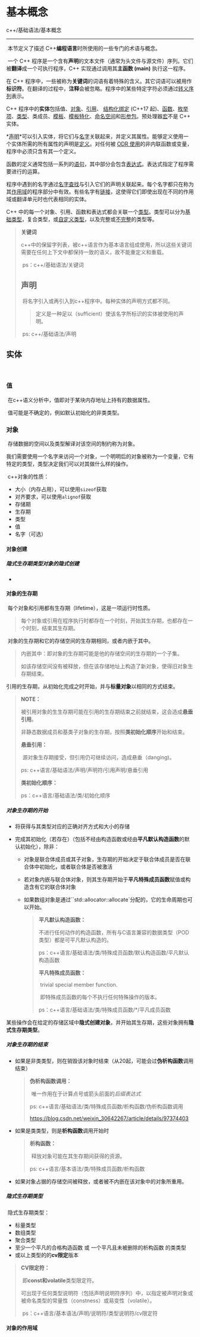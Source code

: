 # 基本概念

c++/基础语法/基本概念

---

​		本节定义了描述 C++**编程语言**时所使用的一些专门的术语与概念。

​		一个 C++ 程序是一个含有**声明**的文本文件（通常为头文件与源文件）序列。它们被**翻译**成一个可执行程序，C++ 实现通过调用其**主函数 (main)** 执行这一程序。

在 C++ 程序中，一些被称为**关键词**的词语有着特殊的含义。其它词语可以被用作**标识符**。在翻译的过程中，**注释**会被忽略。程序中的某些特定字符必须通过[转义序列](https://zh.cppreference.com/w/cpp/language/escape)表示。

C++ 程序中的**实体**包括值、[对象](https://zh.cppreference.com/w/cpp/language/object)、[引用](https://zh.cppreference.com/w/cpp/language/reference)、 [结构化绑定](https://zh.cppreference.com/w/cpp/language/structured_binding) (C++17 起)、[函数](https://zh.cppreference.com/w/cpp/language/functions)、[枚举项](https://zh.cppreference.com/w/cpp/language/enum)、[类型](https://zh.cppreference.com/w/cpp/language/type)、类成员、[模板](https://zh.cppreference.com/w/cpp/language/templates)、[模板特化](https://zh.cppreference.com/w/cpp/language/template_specialization)、[命名空间](https://zh.cppreference.com/w/cpp/language/namespace)和[形参包](https://zh.cppreference.com/w/cpp/language/parameter_pack)。预处理器[宏](https://zh.cppreference.com/w/cpp/preprocessor/replace)不是 C++ 实体。

*[声明](https://zh.cppreference.com/w/cpp/language/declarations)*可以引入实体，将它们与[名字](https://zh.cppreference.com/w/cpp/language/identifiers#.E5.90.8D.E5.AD.97)关联起来，并定义其属性。能够定义使用一个实体所需的所有属性的声明是[定义](https://zh.cppreference.com/w/cpp/language/definition)。对任何被 [ODR 使用](https://zh.cppreference.com/w/cpp/language/definition#ODR_.E5.BC.8F.E4.BD.BF.E7.94.A8)的非内联函数或变量，程序中必须只含有其一个定义。

函数的定义通常包括一系列的[语句](https://zh.cppreference.com/w/cpp/language/statements)，其中部分会包含[表达式](https://zh.cppreference.com/w/cpp/language/expressions)。表达式指定了程序需要进行的运算。

程序中遇到的名字通过[名字查找](https://zh.cppreference.com/w/cpp/language/lookup)与引入它们的声明关联起来。每个名字都只在称为其[作用域](https://zh.cppreference.com/w/cpp/language/scope)的程序部分中有效。有些名字有[链接](https://zh.cppreference.com/w/cpp/language/storage_duration)，这使得它们即使出现在不同的作用域或翻译单元时也代表相同的实体。

C++ 中的每一个对象、引用、函数和表达式都会关联一个[类型](https://zh.cppreference.com/w/cpp/language/type)。类型可以分为[基础类型](https://zh.cppreference.com/w/cpp/language/types)，复合类型，或[自定义类型](https://zh.cppreference.com/w/cpp/language/classes)，以及完整或[不完整](https://zh.cppreference.com/w/cpp/language/type#.E4.B8.8D.E5.AE.8C.E6.95.B4.E7.B1.BB.E5.9E.8B)的类型等。



>   **关键词**
>
>   ​		c++中的保留字列表，被c++语言作为基本语言组成使用，所以这些关键词需要在任何上下文中都保持一致的语义，故不能重定义和重载。
>
>   ​		ps：c++/基础语法/关键词
>
>   ## 声明
>
>   ​		将名字引入或再引入到c++程序中。每种实体的声明方式都不同。
>
>   > 定义是一种足以（sufficient）使该名字所标识的实体被使用的声明。
>
>   ​		ps: c++/基础语法/声明



## 实体

​		

### 值

​		在c++语义分析中，值即对于某块内存地址上持有的数据属性。

​		值可能是不确定的，例如默认初始化的非类类型。

### 对象

​	存储数据的空间以及类型解译对该空间的制约称为对象。

​	我们需要使用一个名字来访问一个对象，一个明明后的对象被称为一个变量，它有特定的类型，类型决定我们可以对其做什么样的操作。

​		c++对象的性质：

-   大小（内存占用），可以使用`sizeof`获取
-   对齐要求，可以使用`alignof`获取
-   存储期
-   生存期
-   类型
-   值
-   名字（可选）





#### 对象创建

##### 隐式生存期类型对象的隐式创建

-   



#### 对象的生存期

​		每个对象和引用都有生存期（lifetime），这是一项运行时性质。

>   每个对象或引用在程序执行时都存在一个时刻，开始其生存期，也都存在一个时刻，结束其生存期。

​		对象的生存期和它的存储空间的生存期相同，或者内嵌于其中。

>   内嵌其中：即对象的生存期可能是他的存储空间的生存期的一个子集。
>
>   ​	如该存储空间没有被释放，但在该存储地址上构造了新对象，使得旧对象生存期结束。

​		引用的生存期，从初始化完成之时开始，并与**标量对象**以相同的方式结束。

>   **NOTE：**
>
>   ​	被引用对象的生生存期可能在引用的生存期结束之前就结束，这会造成**悬垂引用**。
>
>   ​	非静态数据成员和基类子对象的生存期，按照**类初始化顺序**开始和结束。
>
>   **悬垂引用：**
>
>   ​		源对象生存期接受，但引用仍可继续访问，造成悬垂（danging)。
>
>   ps: c++语言/基础语法/声明/声明符/引用声明/悬垂引用
>
>   **类初始化顺序：**
>
>   ps：c++语言/基础语法/类/初始化顺序

##### 对象生存期的开始

-   将获得与其类型对应的正确对齐方式和大小的存储

-   完成其初始化（若存在）（包括不经由构造函数或经由**平凡默认构造函数**的默认初始化），除非：

    -   对象是联合体成员或其子对象，生存期的开始决定于联合体成员是否在联合体中初始化，或者联合体是否被激活

    -   若对象内嵌与联合体对象，则其生存期开始于**平凡特殊成员函数**赋值或构造含有它的联合体对象

    -   如果数组对象是通过``std::allocator::allocate`分配的，它的生命周期也可以开始。

        >   **平凡默认构造函数：**	
        >
        >   ​		不进行任何动作的构造函数，所有与C语言兼容的数据类型（POD类型）都是可平凡默认构造的。
        >
        >   ps：c++语言/基础语法/类/特殊成员函数/默认构造函数/平凡默认构造函数
        >
        >   **平凡特殊成员函数：**
        >
        >   ​		trivial special member function.
        >
        >   ​		即特殊成员函数的每个不执行任何特殊操作的版本。
        >
        >   ps：c++语言/基础语法/类/特殊成员函数/*/平凡成员函数



​		某些操作会在给定的存储区域中**隐式创建对象**，并开始其生存期，这些对象拥有**隐式生存期类型**。

##### 对象生存期的结束

-   如果是非类类型，则在销毁该对象时结束（从20起，可能会过**伪析构函数**调用结束）

    >   **伪析构函数调用：**
    >
    >   ​		唯一作用在于计算点号或箭头前面的*后缀表达式*
    >
    >   ps: c++语言/基础语法/类/特殊成员函数/析构函数/伪析构函数调用
    >
    >   https://blog.csdn.net/weixin_30642267/article/details/97374403

-   如果是类类型，则是**析构函数**调用开始时

    >   **析构函数：**
    >
    >   ​		释放对象可能在其生存期间获得的资源。
    >
    >   ps: c++语言/基本语法/类/特殊成员函数/析构函数

-   如果对象占据的存储空间被释放，或者被不内嵌在该对象中的对象所重用。

##### 隐式生存期类型

​		隐式生存期类型：

-   标量类型
-   数组类型
-   聚合类型
-   至少一个平凡的合格构造函数 或 一个平凡且未被删除的析构函数 的类类型
-   或以上类型的的**cv限定**版本

>   **CV限定符：**
>
>   ​		即**const和volatile**类型限定符。
>
>   ​		可出现于任何类型说明符（包括声明说明符序列）中，以指定被声明对象或被命名类型的常量性（constness）或易变性（volatile）。
>
>   ​	ps：c++语言/基本语法/声明/说明符/类型说明符/cv限定符



#### 对象的作用域













### 